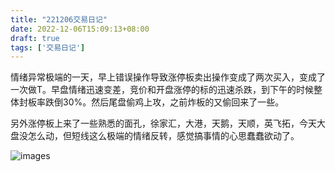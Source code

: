 ```yaml
---
title: "221206交易日记"
date: 2022-12-06T15:09:13+08:00
draft: true
tags: ['交易日记']
---
```


情绪异常极端的一天，早上错误操作导致涨停板卖出操作变成了两次买入，变成了一次做T。早盘情绪迅速变差，竞价和开盘涨停的标的迅速杀跌，到下午的时候整体封板率跌倒30%。然后尾盘偷鸡上攻，之前炸板的又偷回来了一些。

另外涨停板上来了一些熟悉的面孔，徐家汇，大港，天鹅，天顺，英飞拓，今天大盘没怎么动，但短线这么极端的情绪反转，感觉搞事情的心思蠢蠢欲动了。

![images](/images/221206/IMG_1003.PNG)